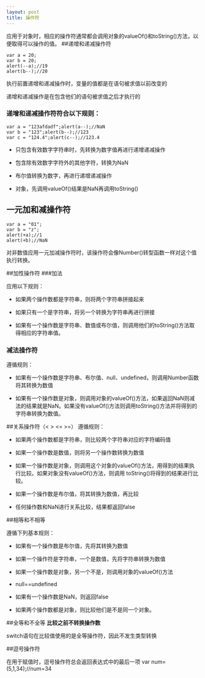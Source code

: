 ```yaml
---
layout: post
title: 操作符
---
```

应用于对象时，相应的操作符通常都会调用对象的valueOf()和toString()方法，以便取得可以操作的值。
##递增和递减操作符

    var a = 20;
    var b = 20;
    alert(--a);//19
    alert(b--);//20
    
执行前置递增和递减操作时，变量的值都是在语句被求值以前改变的

递增和递减操作是在包含他们的语句被求值之后才执行的

### 递增和递减操作符符合以下规则：

    var a = "123afdadf";alert(a--);//NaN
    var b = "123";alert(b--);//123
    var c = "124.4";alert(c--);//123.4

* 只包含有效数字字符串时，先转换为数字值再进行递增递减操作

* 包含除有效数字字符外的其他字符，转换为NaN
 
* 布尔值转换为数字，再进行递增递减操作

* 对象，先调用valueOf()结果是NaN再调用toString()

## 一元加和减操作符
    var a = "01";
    var b = "z";
    alert(+a);//1
    alert(+b);//NaN

对非数值应用一元加减操作符时，该操作符会像Number()转型函数一样对这个值执行转换。

##加性操作符
###加法

应用以下规则：

* 如果两个操作数都是字符串，则将两个字符串拼接起来

* 如果只有一个是字符串，将另一个转换为字符串再进行拼接

* 如果有一个操作数是字符串、数值或布尔值，则调用他们的toString()方法取得相应的字符串值。

### 减法操作符

遵循规则：

* 如果有一个操作数是字符串、布尔值、null、undefined，则调用Number函数将其转换为数值

* 如果有一个操作数是对象，则调用对象的valueOf()方法，如果返回NaN则减法的结果就是NaN。如果没有valueOf()方法则调用toString()方法并将得到的字符串转换为数值。

##关系操作符（< > <= >=）
遵循规则：

* 如果两个操作数都是字符串，则比较两个字符串对应的字符编码值

* 如果一个操作数是数值，则将另一个操作数转换为数值

* 如果一个操作数是对象，则调用这个对象的valueOf()方法，用得到的结果执行比较。如果对象没有valueOf()方法，则调用 toString()将得到的结果进行比较。

* 如果一个操作数是布尔值，将其转换为数值，再比较

* 任何操作数和NaN进行关系比较，结果都返回false

##相等和不相等

遵循下列基本规则：

* 如果有一个操作数是布尔值，先将其转换为数值

* 如果一个操作符是字符串，一个是数值，先将字符串转换为数值

* 如果一个操作数是对象，另一个不是，则调用对象的valueOf()方法

* null==undefined

* 如果有一个操作数是NaN，则返回false

* 如果两个操作数都是对象，则比较他们是不是同一个对象。

##全等和不全等
**比较之前不转换操作数**

switch语句在比较值使用的是全等操作符，因此不发生类型转换

##逗号操作符

在用于赋值时，逗号操作符总会返回表达式中的最后一项
var num=(5,1,34);//num=34
